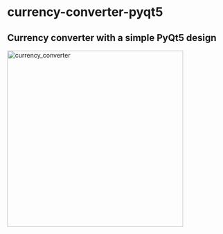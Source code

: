 # currency-converter-pyqt5
## Currency converter with a simple PyQt5 design

<img width="406" alt="currency_converter" src="https://user-images.githubusercontent.com/56199172/193426826-77ba8a0d-5e6a-4c8f-a054-4bda31e71e15.png">



